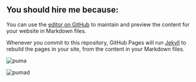 ## You should hire me because:

You can use the [editor on GitHub](https://github.com/AndreaMatusova/You-should-hire-me-because-/edit/master/README.md) to maintain and preview the content for your website in Markdown files.

Whenever you commit to this repository, GitHub Pages will run [Jekyll](https://jekyllrb.com/) to rebuild the pages in your site, from the content in your Markdown files.

![puma](https://github.com/AndreaMatusova/You-should-hire-me-because-/blob/master/puma.png)


![pumad](https://www.muziker.sk/puma-ignite-pwradapt-jrs-puma-black-3)

